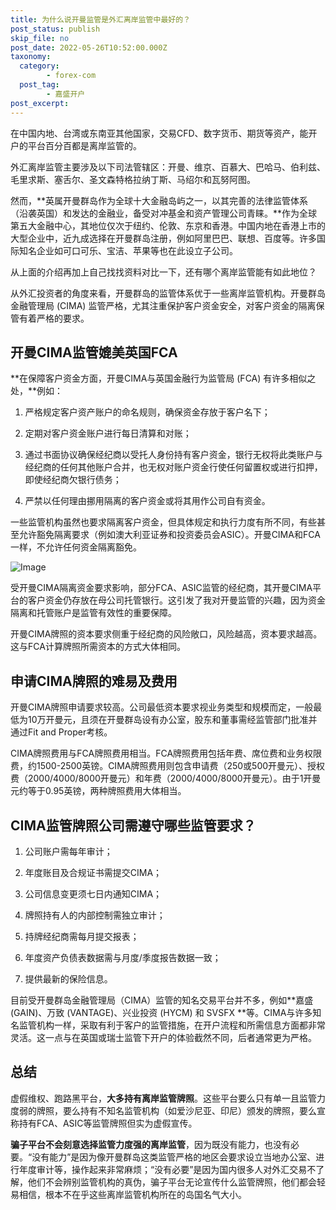 ```yaml
---
title: 为什么说开曼监管是外汇离岸监管中最好的？
post_status: publish
skip_file: no
post_date: 2022-05-26T10:52:00.000Z
taxonomy:
  category:
        - forex-com
  post_tag:
        - 嘉盛开户
post_excerpt: 
---
```

在中国内地、台湾或东南亚其他国家，交易CFD、数字货币、期货等资产，能开户的平台百分百都是离岸监管的。

外汇离岸监管主要涉及以下司法管辖区：开曼、维京、百慕大、巴哈马、伯利兹、毛里求斯、塞舌尔、圣文森特格拉纳丁斯、马绍尔和瓦努阿图。

然而，**英属开曼群岛作为全球十大金融岛屿之一，以其完善的法律监管体系（沿袭英国）和发达的金融业，备受对冲基金和资产管理公司青睐。**作为全球第五大金融中心，其地位仅次于纽约、伦敦、东京和香港。中国内地在香港上市的大型企业中，近九成选择在开曼群岛注册，例如阿里巴巴、联想、百度等。许多国际知名企业如可口可乐、宝洁、苹果等也在此设立子公司。

从上面的介绍再加上自己找找资料对比一下，还有哪个离岸监管能有如此地位？

从外汇投资者的角度来看，开曼群岛的监管体系优于一些离岸监管机构。开曼群岛金融管理局 (CIMA) 监管严格，尤其注重保护客户资金安全，对客户资金的隔离保管有着严格的要求。

## 开曼CIMA监管媲美英国FCA

**在保障客户资金方面，开曼CIMA与英国金融行为监管局 (FCA) 有许多相似之处，**例如：

1. 严格规定客户资产账户的命名规则，确保资金存放于客户名下；

1. 定期对客户资金账户进行每日清算和对账；

1. 通过书面协议确保经纪商以受托人身份持有客户资金，银行无权将此类账户与经纪商的任何其他账户合并，也无权对账户资金行使任何留置权或进行扣押，即使经纪商欠银行债务；

1. 严禁以任何理由挪用隔离的客户资金或将其用作公司自有资金。

一些监管机构虽然也要求隔离客户资金，但具体规定和执行力度有所不同，有些甚至允许豁免隔离要求（例如澳大利亚证券和投资委员会ASIC）。开曼CIMA和FCA一样，不允许任何资金隔离豁免。

![Image](https://prod-files-secure.s3.us-west-2.amazonaws.com/39ed1227-6d7d-4570-be36-9ccd4a2c4241/bd849744-3fcb-4a37-8312-357962c8f065/image.png?X-Amz-Algorithm=AWS4-HMAC-SHA256&X-Amz-Content-Sha256=UNSIGNED-PAYLOAD&X-Amz-Credential=ASIAZI2LB466VMPOAABP%2F20250318%2Fus-west-2%2Fs3%2Faws4_request&X-Amz-Date=20250318T161338Z&X-Amz-Expires=3600&X-Amz-Security-Token=IQoJb3JpZ2luX2VjEAgaCXVzLXdlc3QtMiJGMEQCIFXECDrkx5B3L4SZsxJEc5z2LQEyHvjaRifr41Mhw%2BbWAiBVBbzM1YqvF%2BfXEzF0e0TBK7FINcEo12pvOelbSOkLIyr%2FAwhhEAAaDDYzNzQyMzE4MzgwNSIMfKQQxViBmzvxKcprKtwD99%2FFHa7pY9RYRP86ta4MOo0ffZpB9%2Fxdj%2FTXyyFWahCKjEP7rCfqxgsq10AOtq488uGj0eRxjE%2BdZm9ln8wyrtKp5u3Ykvj8fkyyzjpSM1FJr1A9ce3llpQmWNVo%2BBLGnSKmz9%2FXI9OEyERO29wUG5NBpzadH%2FuRaRpCceJ8uUyWa4xiAkesGhtANhxkDfWGrxi%2BSkTZGgB0lE38NRGO8pnZRZrh1AY9%2FeeRfrmzJVHcqcPaKITbijYpxiLkwe2RN%2BM29DqmQNyy79Akc0LRSEeSUeZ9SOx2c2DSQaEEMPeE5%2BL0%2BoX4Np3WaGzayc9wdEQv%2FMEnYfg4sPLuoNVW%2BR5uzchd9gwEz4Wf0q6xCO2VZAiNA3e8wmjG8ZsrEG%2FaYM23kQ9uCWrHMttbUoJha0lD6T%2BpMJ4BQvRDNDOtHwU%2FmLXCaHDVXwAjKnPaSmoB3kD2vvcaDMTpp4ox1GS8bKNUu01bpngX7ckHGSc8wNjWMT6QavOE4QpTT0Ad9EwWr2qNwtK96NyxcKCZHakydv0tEIoeUPfi1Eh3cdO3waAXDie8%2B3foF%2F6BINs3mXPRWu11DxvANcw1y3Fr%2BL6jVQgLTS0z3VtrpKr8OvvEXpG2bM5UvjF%2Fm7iwG9Aw67PmvgY6pgEspqw8qEoRtxt%2F2hR%2F4ozvxcJFuTooggCn9ZOh2tpSjF1N8MW0ZBopJdF5axgeNwDwS70JOnGbz0Q6ncZnCv%2F1s4kXrr4HmZzncT%2Bccvzmc6F8JT396Vbft3N50Ib3DBBAMjXASO1grc9TOa3el63u3grCal9H34dTBY2mD7pKzDH84P2huZxtJOj7BnxoL%2FGC4iq30WAYA1nxMD3RBLoobJqnua%2B4&X-Amz-Signature=eb1141e49faabc7b90dcbe6a2950e009e4f23a8b42765b5e457b74f389049e46&X-Amz-SignedHeaders=host&x-id=GetObject)

受开曼CIMA隔离资金要求影响，部分FCA、ASIC监管的经纪商，其开曼CIMA平台的客户资金仍存放在母公司托管银行。这引发了我对开曼监管的兴趣，因为资金隔离和托管账户是监管有效性的重要保障。

开曼CIMA牌照的资本要求侧重于经纪商的风险敞口，风险越高，资本要求越高。这与FCA计算牌照所需资本的方式大体相同。

## **申请CIMA牌照的难易及费用**

开曼CIMA牌照申请要求较高。公司最低资本要求视业务类型和规模而定，一般最低为10万开曼元，且须在开曼群岛设有办公室，股东和董事需经监管部门批准并通过Fit and Proper考核。

CIMA牌照费用与FCA牌照费用相当。FCA牌照费用包括年费、席位费和业务权限费，约1500-2500英镑。CIMA牌照费用则包含申请费（250或500开曼元）、授权费（2000/4000/8000开曼元）和年费（2000/4000/8000开曼元）。由于1开曼元约等于0.95英镑，两种牌照费用大体相当。

## CIMA监管牌照公司需遵守哪些监管要求？

1. 公司账户需每年审计；

1. 年度账目及合规证书需提交CIMA；

1. 公司信息变更须七日内通知CIMA；

1. 牌照持有人的内部控制需独立审计；

1. 持牌经纪商需每月提交报表；

1. 年度资产负债表数据需与月度/季度报告数据一致；

1. 提供最新的保险信息。

目前受开曼群岛金融管理局（CIMA）监管的知名交易平台并不多，例如**嘉盛 (GAIN)、万致 (VANTAGE)、兴业投资 (HYCM) 和 SVSFX **等。CIMA与许多知名监管机构一样，采取有利于客户的监管措施，在开户流程和所需信息方面都非常灵活。这一点与在英国或瑞士监管下开户的体验截然不同，后者通常更为严格。

## 总结

虚假维权、跑路黑平台，**大多持有离岸监管牌照**。这些平台要么只有单一且监管力度弱的牌照，要么持有不知名监管机构（如爱沙尼亚、印尼）颁发的牌照，要么宣称持有FCA、ASIC等监管牌照但实为虚假宣传。

**骗子平台不会刻意选择监管力度强的离岸监管**，因为既没有能力，也没有必要。“没有能力”是因为像开曼群岛这类监管严格的地区会要求设立当地办公室、进行年度审计等，操作起来非常麻烦；“没有必要”是因为国内很多人对外汇交易不了解，他们不会辨别监管机构的真伪，骗子平台无论宣传什么监管牌照，他们都会轻易相信，根本不在乎这些离岸监管机构所在的岛国名气大小。